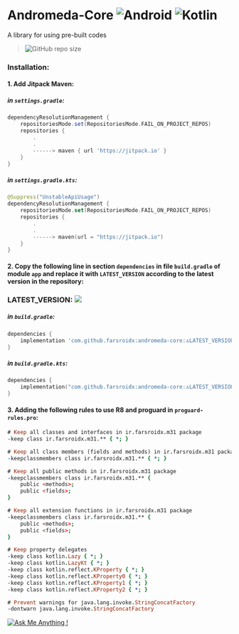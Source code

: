 # Andromeda-Core ![Android](https://img.shields.io/badge/Android-3DDC84?style=for-the-badge&logo=android&logoColor=white) ![Kotlin](https://img.shields.io/badge/kotlin-%237F52FF.svg?style=for-the-badge&logo=kotlin&logoColor=white)

A library for using pre-built codes

> ![GitHub repo size](https://img.shields.io/github/repo-size/farsroidx/andromeda-core)

### Installation:

#### 1. Add Jitpack Maven:

##### in `settings.gradle`:
```groovy
dependencyResolutionManagement {
    repositoriesMode.set(RepositoriesMode.FAIL_ON_PROJECT_REPOS)
    repositories {
        .
        .
        ------> maven { url 'https://jitpack.io' }
    }
}
```

##### in `settings.gradle.kts`:
```kotlin
@Suppress("UnstableApiUsage")
dependencyResolutionManagement {
    repositoriesMode.set(RepositoriesMode.FAIL_ON_PROJECT_REPOS)
    repositories {
        .
        .
        ------> maven(url = "https://jitpack.io")
    }
}
```

#### 2. Copy the following line in section `dependencies` in file `build.gradle` of module `app` and replace it with `LATEST_VERSION` according to the latest version in the repository:

### LATEST_VERSION: [![](https://jitpack.io/v/farsroidx/andromeda-core.svg)](https://jitpack.io/#farsroidx/andromeda-core)

##### in `build.gradle`:
```groovy
dependencies {
    implementation 'com.github.farsroidx:andromeda-core:🔝LATEST_VERSION🔝'
}
```

##### in `build.gradle.kts`:
```kotlin
dependencies {
    implementation("com.github.farsroidx:andromeda-core:🔝LATEST_VERSION🔝")
}
```

#### 3. Adding the following rules to use R8 and proguard in `proguard-rules.pro`:

```pro
# Keep all classes and interfaces in ir.farsroidx.m31 package
-keep class ir.farsroidx.m31.** { *; }

# Keep all class members (fields and methods) in ir.farsroidx.m31 package
-keepclassmembers class ir.farsroidx.m31.** { *; }

# Keep all public methods in ir.farsroidx.m31 package
-keepclassmembers class ir.farsroidx.m31.** {
    public <methods>;
    public <fields>;
}

# Keep all extension functions in ir.farsroidx.m31 package
-keepclassmembers class ir.farsroidx.m31.** {
    public <methods>;
    public <fields>;
}

# Keep property delegates
-keep class kotlin.Lazy { *; }
-keep class kotlin.LazyKt { *; }
-keep class kotlin.reflect.KProperty { *; }
-keep class kotlin.reflect.KProperty0 { *; }
-keep class kotlin.reflect.KProperty1 { *; }
-keep class kotlin.reflect.KProperty2 { *; }

# Prevent warnings for java.lang.invoke.StringConcatFactory
-dontwarn java.lang.invoke.StringConcatFactory
```

[![Ask Me Anything !](https://img.shields.io/badge/Ask%20me-anything-1abc9c.svg)](https://github.com/farsroidx)